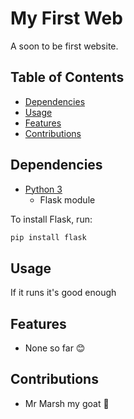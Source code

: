 # My First Web

A soon to be first website.

## Table of Contents

- [Dependencies](#dependencies)
- [Usage](#usage)
- [Features](#features)
- [Contributions](#contributions)

## Dependencies

- [Python 3]([text](https://www.python.org/downloads/))
  - Flask module

To install Flask, run:
```sh
pip install flask
```

## Usage

If it runs it's good enough

## Features

- None so far 😊

## Contributions
- Mr Marsh my goat 🐐
